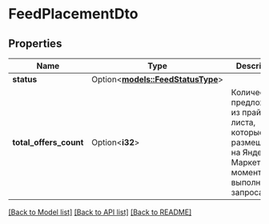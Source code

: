 # FeedPlacementDto

## Properties

Name | Type | Description | Notes
------------ | ------------- | ------------- | -------------
**status** | Option<[**models::FeedStatusType**](FeedStatusType.md)> |  | [optional]
**total_offers_count** | Option<**i32**> | Количество предложений из прайс-листа, которые размещаются на Яндекс Маркете в момент выполнения запроса. | [optional]

[[Back to Model list]](../README.md#documentation-for-models) [[Back to API list]](../README.md#documentation-for-api-endpoints) [[Back to README]](../README.md)


